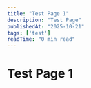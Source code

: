 ```yaml
---
title: "Test Page 1"
description: "Test Page"
publishedAt: "2025-10-21"
tags: ['test']
readTime: "0 min read"
---
```



# Test Page 1